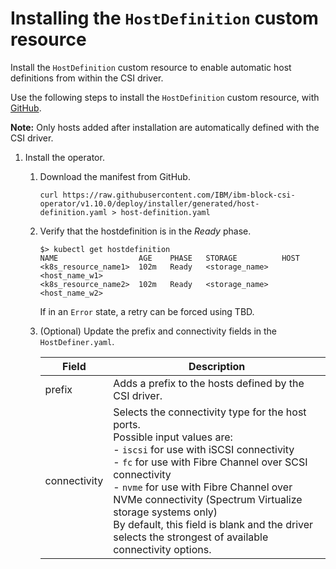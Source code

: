 # Installing the `HostDefinition` custom resource

Install the `HostDefinition` custom resource to enable automatic host definitions from within the CSI driver.

Use the following steps to install the `HostDefinition` custom resource, with [GitHub](https://github.com/IBM/ibm-block-csi-operator).

**Note:** Only hosts added after installation are automatically defined with the CSI driver.

1.  Install the operator.

    1. Download the manifest from GitHub.

        ```
        curl https://raw.githubusercontent.com/IBM/ibm-block-csi-operator/v1.10.0/deploy/installer/generated/host-definition.yaml > host-definition.yaml
        ```

    2. Verify that the hostdefinition is in the _Ready_ phase.

        ```
        $> kubectl get hostdefinition
        NAME                  AGE    PHASE   STORAGE          HOST
        <k8s_resource_name1>  102m   Ready   <storage_name>   <host_name_w1>
        <k8s_resource_name2>  102m   Ready   <storage_name>   <host_name_w2>
        ```

        If in an `Error` state, a retry can be forced using TBD.
    
    2.  (Optional) Update the prefix and connectivity fields in the `HostDefiner.yaml`.

        |Field|Description|
        |---------|--------|
        |prefix|Adds a prefix to the hosts defined by the CSI driver.|
        |connectivity|Selects the connectivity type for the host ports.<br>Possible input values are:<br>- `iscsi` for use with iSCSI connectivity<br>- `fc` for use with Fibre Channel over SCSI connectivity<br>- `nvme` for use with Fibre Channel over NVMe connectivity (Spectrum Virtualize storage systems only)<br>By default, this field is blank and the driver selects the strongest of available connectivity options.|
                

        
